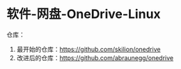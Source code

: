 # 软件-网盘-OneDrive-Linux

仓库：

1. 最开始的仓库：<https://github.com/skilion/onedrive>
2. 改进后的仓库：<https://github.com/abraunegg/onedrive>
